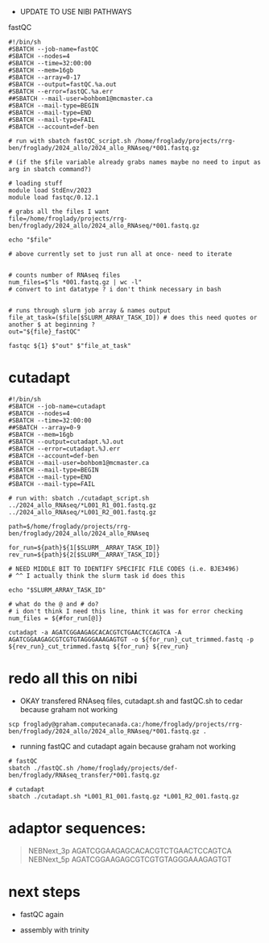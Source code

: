- UPDATE TO USE NIBI PATHWAYS

fastQC

```
#!/bin/sh
#SBATCH --job-name=fastQC
#SBATCH --nodes=4
#SBATCH --time=32:00:00
#SBATCH --mem=16gb
#SBATCH --array=0-17
#SBATCH --output=fastQC.%a.out
#SBATCH --error=fastQC.%a.err
##SBATCH --mail-user=bohbom1@mcmaster.ca
#SBATCH --mail-type=BEGIN
#SBATCH --mail-type=END
#SBATCH --mail-type=FAIL
#SBATCH --account=def-ben

# run with sbatch fastQC_script.sh /home/froglady/projects/rrg-ben/froglady/2024_allo/2024_allo_RNAseq/*001.fastq.gz

# (if the $file variable already grabs names maybe no need to input as arg in sbatch command?) 

# loading stuff
module load StdEnv/2023
module load fastqc/0.12.1

# grabs all the files I want
file=/home/froglady/projects/rrg-ben/froglady/2024_allo/2024_allo_RNAseq/*001.fastq.gz

echo "$file"

# above currently set to just run all at once- need to iterate


# counts number of RNAseq files
num_files=$"ls *001.fastq.gz | wc -l"
# convert to int datatype ? i don't think necessary in bash


# runs through slurm job array & names output
file_at_task=($file[$SLURM_ARRAY_TASK_ID]) # does this need quotes or another $ at beginning ?
out="${file}_fastQC"

fastqc ${1} $"out" $"file_at_task" 
```

# cutadapt
```
#!/bin/sh
#SBATCH --job-name=cutadapt
#SBATCH --nodes=4
#SBATCH --time=32:00:00
##SBATCH --array=0-9
#SBATCH --mem=16gb
#SBATCH --output=cutadapt.%J.out
#SBATCH --error=cutadapt.%J.err
#SBATCH --account=def-ben
#SBATCH --mail-user=bohbom1@mcmaster.ca
#SBATCH --mail-type=BEGIN
#SBATCH --mail-type=END
#SBATCH --mail-type=FAIL

# run with: sbatch ./cutadapt_script.sh ../2024_allo_RNAseq/*L001_R1_001.fastq.gz ../2024_allo_RNAseq/*L001_R2_001.fastq.gz

path=$/home/froglady/projects/rrg-ben/froglady/2024_allo/2024_allo_RNAseq

for_run=${path}${1[$SLURM__ARRAY_TASK_ID]}
rev_run=${path}${2[$SLURM__ARRAY_TASK_ID]}

# NEED MIDDLE BIT TO IDENTIFY SPECIFIC FILE CODES (i.e. BJE3496)
# ^^ I actually think the slurm task id does this

echo "$SLURM_ARRAY_TASK_ID"

# what do the @ and # do?
# i don't think I need this line, think it was for error checking
num_files = ${#for_run[@]}

cutadapt -a AGATCGGAAGAGCACACGTCTGAACTCCAGTCA -A AGATCGGAAGAGCGTCGTGTAGGGAAAGAGTGT -o ${for_run}_cut_trimmed.fastq -p ${rev_run}_cut_trimmed.fastq ${for_run} ${rev_run}

```
# redo all this on nibi



- OKAY transfered RNAseq files, cutadapt.sh and fastQC.sh to cedar because graham not working
```
scp froglady@graham.computecanada.ca:/home/froglady/projects/rrg-ben/froglady/2024_allo/2024_allo_RNAseq/*001.fastq.gz .
```

- running fastQC and cutadapt again because graham not working
```
# fastQC
sbatch ./fastQC.sh /home/froglady/projects/def-ben/froglady/RNAseq_transfer/*001.fastq.gz

# cutadapt
sbatch ./cutadapt.sh *L001_R1_001.fastq.gz *L001_R2_001.fastq.gz
```













# adaptor sequences:

 >NEBNext_3p
AGATCGGAAGAGCACACGTCTGAACTCCAGTCA
 >NEBNext_5p
AGATCGGAAGAGCGTCGTGTAGGGAAAGAGTGT

# next steps
- fastQC again

- assembly with trinity
